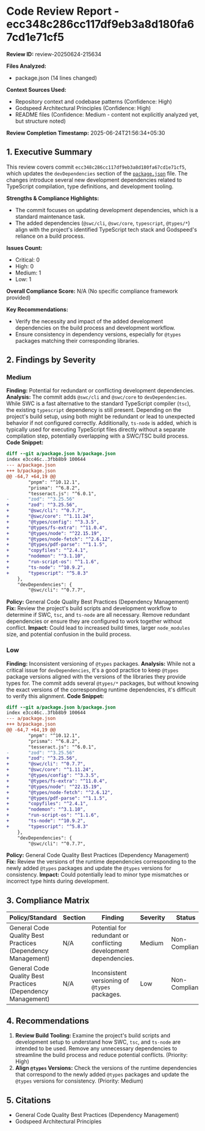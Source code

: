 # Code Review Report - ecc348c286cc117df9eb3a8d180fa67cd1e71cf5

**Review ID:** review-20250624-215634

**Files Analyzed:**
- package.json (14 lines changed)

**Context Sources Used:**
- Repository context and codebase patterns (Confidence: High)
- Godspeed Architectural Principles (Confidence: High)
- README files (Confidence: Medium - content not explicitly analyzed yet, but structure noted)

**Review Completion Timestamp:** 2025-06-24T21:56:34+05:30

## 1. Executive Summary

This review covers commit `ecc348c286cc117df9eb3a8d180fa67cd1e71cf5`, which updates the `devDependencies` section of the [`package.json`](package.json) file. The changes introduce several new development dependencies related to TypeScript compilation, type definitions, and development tooling.

**Strengths & Compliance Highlights:**
- The commit focuses on updating development dependencies, which is a standard maintenance task.
- The added dependencies (`@swc/cli`, `@swc/core`, `typescript`, `@types/*`) align with the project's identified TypeScript tech stack and Godspeed's reliance on a build process.

**Issues Count:**
- Critical: 0
- High: 0
- Medium: 1
- Low: 1

**Overall Compliance Score:** N/A (No specific compliance framework provided)

**Key Recommendations:**
- Verify the necessity and impact of the added development dependencies on the build process and development workflow.
- Ensure consistency in dependency versions, especially for `@types` packages matching their corresponding libraries.

## 2. Findings by Severity

### Medium

**Finding:** Potential for redundant or conflicting development dependencies.
**Analysis:** The commit adds `@swc/cli` and `@swc/core` to `devDependencies`. While SWC is a fast alternative to the standard TypeScript compiler (`tsc`), the existing `typescript` dependency is still present. Depending on the project's build setup, using both might be redundant or lead to unexpected behavior if not configured correctly. Additionally, `ts-node` is added, which is typically used for executing TypeScript files directly without a separate compilation step, potentially overlapping with a SWC/TSC build process.
**Code Snippet:**
```diff
diff --git a/package.json b/package.json
index e3cc46c..3fbb8b9 100644
--- a/package.json
+++ b/package.json
@@ -64,7 +64,19 @@
 		"pnpm": "^10.12.1",
 		"prisma": "^6.8.2",
 		"tesseract.js": "^6.0.1",
-		"zod": "^3.25.56"
+		"zod": "^3.25.56",
+		"@swc/cli": "^0.7.7",
+		"@swc/core": "^1.11.24",
+		"@types/config": "^3.3.5",
+		"@types/fs-extra": "^11.0.4",
+		"@types/node": "^22.15.19",
+		"@types/node-fetch": "^2.6.12",
+		"@types/pdf-parse": "^1.1.5",
+		"copyfiles": "^2.4.1",
+		"nodemon": "^3.1.10",
+		"run-script-os": "^1.1.6",
+		"ts-node": "^10.9.2",
+		"typescript": "^5.8.3"
 	},
 	"devDependencies": {
 		"@swc/cli": "^0.7.7",

```
**Policy:** General Code Quality Best Practices (Dependency Management)
**Fix:** Review the project's build scripts and development workflow to determine if SWC, `tsc`, and `ts-node` are all necessary. Remove redundant dependencies or ensure they are configured to work together without conflict.
**Impact:** Could lead to increased build times, larger `node_modules` size, and potential confusion in the build process.

### Low

**Finding:** Inconsistent versioning of `@types` packages.
**Analysis:** While not a critical issue for `devDependencies`, it's a good practice to keep `@types` package versions aligned with the versions of the libraries they provide types for. The commit adds several `@types/*` packages, but without knowing the exact versions of the corresponding runtime dependencies, it's difficult to verify this alignment.
**Code Snippet:**
```diff
diff --git a/package.json b/package.json
index e3cc46c..3fbb8b9 100644
--- a/package.json
+++ b/package.json
@@ -64,7 +64,19 @@
 		"pnpm": "^10.12.1",
 		"prisma": "^6.8.2",
 		"tesseract.js": "^6.0.1",
-		"zod": "^3.25.56"
+		"zod": "^3.25.56",
+		"@swc/cli": "^0.7.7",
+		"@swc/core": "^1.11.24",
+		"@types/config": "^3.3.5",
+		"@types/fs-extra": "^11.0.4",
+		"@types/node": "^22.15.19",
+		"@types/node-fetch": "^2.6.12",
+		"@types/pdf-parse": "^1.1.5",
+		"copyfiles": "^2.4.1",
+		"nodemon": "^3.1.10",
+		"run-script-os": "^1.1.6",
+		"ts-node": "^10.9.2",
+		"typescript": "^5.8.3"
 	},
 	"devDependencies": {
 		"@swc/cli": "^0.7.7",

```
**Policy:** General Code Quality Best Practices (Dependency Management)
**Fix:** Review the versions of the runtime dependencies corresponding to the newly added `@types` packages and update the `@types` versions for consistency.
**Impact:** Could potentially lead to minor type mismatches or incorrect type hints during development.

## 3. Compliance Matrix

| Policy/Standard | Section | Finding | Severity | Status |
|---|---|---|---|---|
| General Code Quality Best Practices (Dependency Management) | N/A | Potential for redundant or conflicting development dependencies. | Medium | Non-Compliant |
| General Code Quality Best Practices (Dependency Management) | N/A | Inconsistent versioning of `@types` packages. | Low | Non-Compliant |

## 4. Recommendations

1.  **Review Build Tooling:** Examine the project's build scripts and development setup to understand how SWC, `tsc`, and `ts-node` are intended to be used. Remove any unnecessary dependencies to streamline the build process and reduce potential conflicts. (Priority: High)
2.  **Align `@types` Versions:** Check the versions of the runtime dependencies that correspond to the newly added `@types` packages and update the `@types` versions for consistency. (Priority: Medium)

## 5. Citations

- General Code Quality Best Practices (Dependency Management)
- Godspeed Architectural Principles